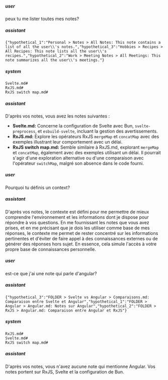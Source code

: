##### user
peux tu me lister toutes mes notes?

##### assistant
```lookup
{"hypothetical_1":"Personal > Notes > All Notes: This note contains a list of all the user\\'s notes.","hypothetical_3":"Hobbies > Recipes > All Recipes: This note lists all the user\\'s recipes.","hypothetical_2":"Work > Meeting Notes > All Meetings: This note summarizes all the user\\'s meetings."}
```

##### system
```sc-context
Svelte.md#
RxJS.md#
RxJS switch map.md#
```

##### assistant
D'après vos notes, vous avez les notes suivantes :
* **Svelte.md:**  Concerne la configuration de Svelte avec Bun, `svelte-preprocess`, et `esbuild-svelte`, incluant la gestion des avertissements.
* **RxJS.md:**  Explore les opérateurs RxJS `mergeMap` et `concatMap` avec des exemples illustrant leur comportement avec un délai.
* **RxJS switch map.md:**  Semble similaire à RxJS.md, explorant `mergeMap` et `concatMap`, également avec des exemples utilisant un délai.  Il pourrait s'agir d'une exploration alternative ou d'une comparaison avec l'opérateur `switchMap`, malgré son absence dans le code fourni.

##### user
Pourquoi tu définis un context?

##### assistant
D'après vos notes, le contexte est défini pour me permettre de mieux comprendre l'environnement et les informations dont je dispose pour répondre à vos questions.  En me fournissant les notes que vous avez prises, et en me précisant que je dois les utiliser comme base de mes réponses, le contexte me permet de rester concentré sur les informations pertinentes et d'éviter de faire appel à des connaissances externes ou de générer des réponses hors sujet.  En essence, cela simule l'accès à votre propre base de connaissances personnelle.

##### user
est-ce que j'ai une note qui parle d'angular?

##### assistant
```lookup
{"hypothetical_3":"FOLDER > Svelte vs Angular > Comparaisons.md: Comparaison entre Svelte et Angular","hypothetical_1":"FOLDER > Angular > Angular.md: Notes sur Angular","hypothetical_2":"FOLDER > RxJS > Angular.md: Comparaison entre Angular et RxJS"}
```

##### system
```sc-context
RxJS.md#
Svelte.md#
RxJS switch map.md#
```

##### assistant
D'après vos notes, vous n'avez aucune note qui mentionne Angular.  Vos notes portent sur RxJS, Svelte et la configuration de Bun.